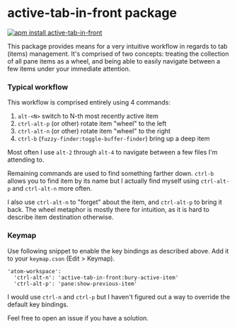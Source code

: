 # active-tab-in-front package

[![apm install active-tab-in-front](https://apm-badges.herokuapp.com/apm/active-tab-in-front.svg)](https://atom.io/packages/active-tab-in-front)

This package provides means for a very intuitive workflow in regards to tab
(items) management. It's comprised of two concepts: treating the collection of
all pane items as a wheel, and being able to easily navigate between a few items
under your immediate attention.

### Typical workflow

This workflow is comprised entirely using 4 commands:

1. `alt-<N>` switch to N-th most recently active item
2. `ctrl-alt-p` (or other) rotate item "wheel" to the left
3. `ctrl-alt-n` (or other) rotate item "wheel" to the right
4. `ctrl-b` (`fuzzy-finder:toggle-buffer-finder`) bring up a deep item

Most often I use `alt-2` through `alt-4` to navigate between a few files I'm
attending to.

Remaining commands are used to find something farther down. `ctrl-b` allows you
to find item by its name but I actually find myself using `ctrl-alt-p` and
`ctrl-alt-n` more often.

I also use `ctrl-alt-n` to "forget" about the item, and `ctrl-alt-p` to bring it
back. The wheel metaphor is mostly there for intuition, as it is hard to
describe item destination otherwise.

### Keymap

Use following snippet to enable the key bindings as described above. Add it to
your `keymap.cson` (Edit > Keymap).

```
'atom-workspace':
  'ctrl-alt-n': 'active-tab-in-front:bury-active-item'
  'ctrl-alt-p': 'pane:show-previous-item'
```

I would use `ctrl-n` and `ctrl-p` but I haven't figured out a way to override
the default key bindings.

Feel free to open an issue if you have a solution.
